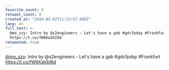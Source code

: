 ```yaml
---
favorite_count: 0
retweet_count: 0
created_at: "2019-03-02T11:13:57.000Z"
lang: en
full_text: >-
  @mo_szy: Intro by @s2engineers - Let's have a gab #gdcfpday #Frankfurt
  https://t.co/fW6KaVbI8d
retweeted: true
---
```


[@mo_szy](https://twitter.com/mo_szy): Intro by @s2engineers - Let's have a gab
#gdcfpday #Frankfurt https://t.co/fW6KaVbI8d
